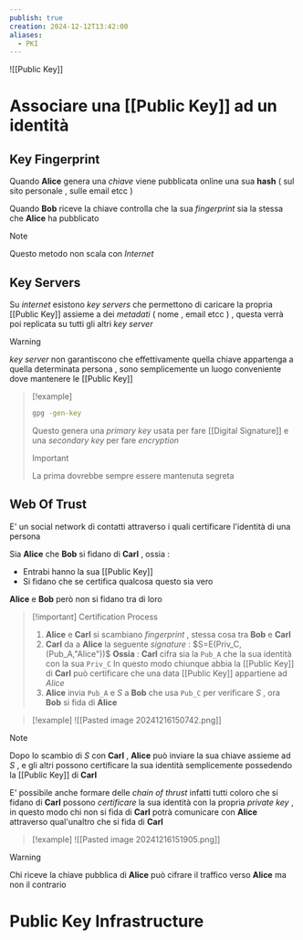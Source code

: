 ```yaml
---
publish: true
creation: 2024-12-12T13:42:00
aliases:
  - PKI
---
```

![[Public Key]]

# Associare una [[Public Key]] ad un identità 

## Key Fingerprint

Quando **Alice** genera una *chiave* viene pubblicata online una sua **hash** ( sul sito personale , sulle email etcc )

Quando **Bob** riceve la chiave controlla che la sua *fingerprint* sia la stessa che **Alice** ha pubblicato 

>[!note] 
>
>Questo metodo non scala con *Internet*

## Key Servers

Su *internet* esistono *key servers* che permettono di caricare la propria [[Public Key]] assieme a dei *metadati* ( nome , email etcc ) , questa verrà poi replicata su tutti gli altri *key server* 

>[!warning] 
>*key server* non garantiscono che effettivamente quella chiave appartenga a quella determinata persona , sono semplicemente un luogo conveniente dove mantenere le [[Public Key]] 

>[!example] 
>```bash
>gpg -gen-key
>```
>Questo genera una *primary key* usata per fare [[Digital Signature]] e una *secondary key* per fare *encryption* 
>
>>[!important] 
>>La prima dovrebbe sempre essere mantenuta segreta 
## Web Of Trust

E' un social network di contatti attraverso i quali certificare l'identità di una persona 
  
Sia **Alice** che **Bob** si fidano di **Carl** , ossia :
+ Entrabi hanno la sua [[Public Key]] 
+ Si fidano che se certifica qualcosa questo sia vero 

**Alice** e **Bob** però non si fidano tra di loro 

>[!important] Certification Process
>
>1. **Alice** e **Carl** si scambiano *fingerprint* , stessa cosa tra **Bob** e **Carl**
>2. **Carl** da a **Alice** la seguente *signature* : $S=E(Priv_C,(Pub_A,"Alice"))$ 
>	**Ossia** : **Carl** cifra sia la `Pub_A` che la sua identità con la sua `Priv_C`
>	In questo modo chiunque abbia la [[Public Key]] di **Carl** può certificare che una data [[Public Key]] appartiene ad *Alice*
>3. **Alice** invia `Pub_A` e $S$ a **Bob** che usa `Pub_C` per verificare $S$ , ora **Bob** si fida di **Alice**

>[!example] 
>![[Pasted image 20241216150742.png]]

>[!note] 
>Dopo lo scambio di $S$ con **Carl** , **Alice** può inviare la sua chiave assieme ad $S$ , e gli altri possono certificare la sua identità semplicemente possedendo la [[Public Key]] di **Carl** 
>

E' possibile anche formare delle *chain of thrust* infatti tutti coloro che si fidano di **Carl** possono *certificare* la sua identità con la propria *private key* ,  in questo modo chi non si fida di **Carl** potrà comunicare con **Alice** attraverso qual'unaltro che si fida di **Carl**

>[!example] 
>![[Pasted image 20241216151905.png]]

>[!warning] 
>Chi riceve la chiave pubblica di **Alice** può cifrare il traffico verso **Alice** ma non il contrario



# Public Key Infrastructure